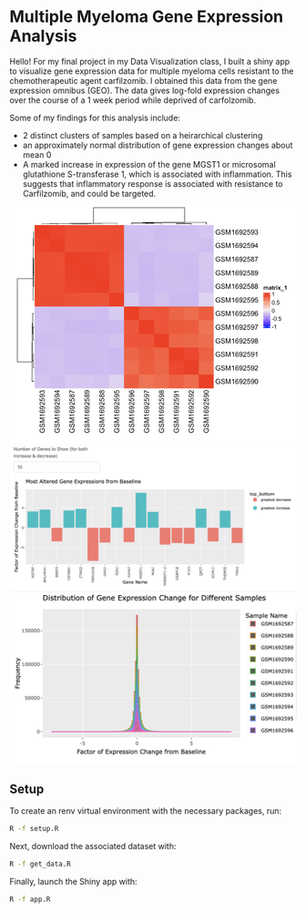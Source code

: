 # Multiple Myeloma Gene Expression Analysis
Hello! For my final project in my Data Visualization class, I built a shiny app to visualize gene expression data for multiple myeloma cells resistant to the chemotherapeutic agent carfilzomib. I obtained this data from the gene expression omnibus (GEO). The data gives log-fold expression changes over the course of a 1 week period while deprived of carfolzomib.

Some of my findings for this analysis include:

  - 2 distinct clusters of samples based on a heirarchical clustering
  - an approximately normal distribution of gene expression changes about mean 0
  - A marked increase in expression of the gene MGST1 or microsomal glutathione S-transferase 1, which is associated with inflammation. This suggests that inflammatory response is associated with resistance to Carfilzomib, and could be targeted.

![corr](images/corr.png)
![bar](images/bar.png)
![dist](images/dist.png)

## Setup

To create an renv virtual environment with the necessary packages, run:

```bash
R -f setup.R
```

Next, download the associated dataset with:

```bash
R -f get_data.R
```

Finally, launch the Shiny app with:

```bash
R -f app.R
```
